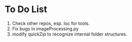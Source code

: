 # To Do List

1) Check other repos, esp. loc for tools.
2) Fix bugs in imageProcessing.py
3) modify quickZip to recognize internal folder structures.
